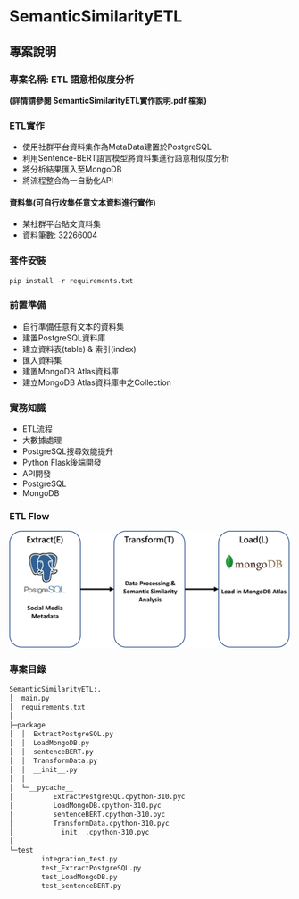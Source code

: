 # SemanticSimilarityETL
## 專案說明
### 專案名稱: ETL 語意相似度分析
**(詳情請參閱 SemanticSimilarityETL實作說明.pdf 檔案)**
### ETL實作
* 使用社群平台資料集作為MetaData建置於PostgreSQL
* 利用Sentence-BERT語言模型將資料集進行語意相似度分析
* 將分析結果匯入至MongoDB
* 將流程整合為一自動化API
#### 資料集(可自行收集任意文本資料進行實作)
* 某社群平台貼文資料集
* 資料筆數: 32266004

### 套件安裝
```python
pip install -r requirements.txt
```
### 前置準備
* 自行準備任意有文本的資料集
* 建置PostgreSQL資料庫
* 建立資料表(table) & 索引(index)
* 匯入資料集
* 建置MongoDB Atlas資料庫
* 建立MongoDB Atlas資料庫中之Collection

### 實務知識
* ETL流程
* 大數據處理
* PostgreSQL搜尋效能提升
* Python Flask後端開發
* API開發
* PostgreSQL
* MongoDB

### ETL Flow
![ETLflow](https://github.com/jerry7776112/SemanticSimilarityETL/blob/main/etlflow/etlFlow.png "ETLflow")

### 專案目錄
```
SemanticSimilarityETL:.
│  main.py
│  requirements.txt
│  
├─package
│  │  ExtractPostgreSQL.py
│  │  LoadMongoDB.py
│  │  sentenceBERT.py
│  │  TransformData.py
│  │  __init__.py
│  │  
│  └─__pycache__
│          ExtractPostgreSQL.cpython-310.pyc
│          LoadMongoDB.cpython-310.pyc
│          sentenceBERT.cpython-310.pyc
│          TransformData.cpython-310.pyc
│          __init__.cpython-310.pyc
│          
└─test
        integration_test.py
        test_ExtractPostgreSQL.py
        test_LoadMongoDB.py
        test_sentenceBERT.py
```
